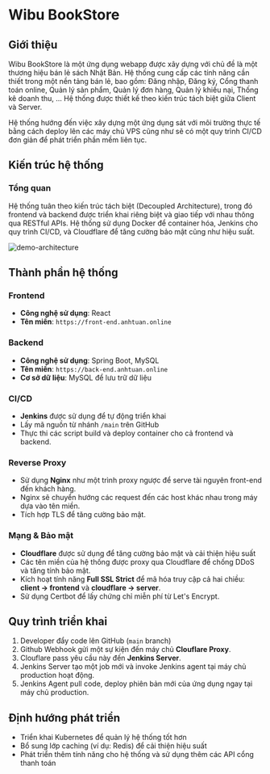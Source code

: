 # Wibu BookStore

## Giới thiệu
Wibu BookStore là một ứng dụng webapp được xây dựng với chủ đề là một thương hiệu bán lẻ sách Nhật Bản. Hệ thống cung cấp các tính năng cần thiết trong một nền tảng bán lẻ, bao gồm: Đăng nhập, Đăng ký, Cổng thanh toán online, Quản lý sản phẩm, Quản lý đơn hàng, Quản lý khiếu nại, Thống kê doanh thu, ... Hệ thống được thiết kế theo kiến trúc tách biệt giữa Client và Server.

Hệ thống hướng đến việc xây dựng một ứng dụng sát với môi trường thực tế bằng cách deploy lên các máy chủ VPS cũng như sẽ có một quy trình CI/CD đơn giản để phát triển phần mềm liên tục.

## Kiến trúc hệ thống

### Tổng quan
Hệ thống tuân theo kiến trúc tách biệt (Decoupled Architecture), trong đó frontend và backend được triển khai riêng biệt và giao tiếp với nhau thông qua RESTful APIs. Hệ thống sử dụng Docker để container hóa, Jenkins cho quy trình CI/CD, và Cloudflare để tăng cường bảo mật cũng như hiệu suất.

![demo-architecture](https://github.com/user-attachments/assets/42cee8c5-727e-44b6-abfa-2a2f37b18968)


## Thành phần hệ thống

### Frontend
- **Công nghệ sử dụng**: React
- **Tên miền**: `https://front-end.anhtuan.online`
  
### Backend
- **Công nghệ sử dụng**: Spring Boot, MySQL
- **Tên miền**: `https://back-end.anhtuan.online`
- **Cơ sở dữ liệu**: MySQL để lưu trữ dữ liệu

### CI/CD
- **Jenkins** được sử dụng để tự động triển khai
- Lấy mã nguồn từ nhánh `/main` trên GitHub
- Thực thi các script build và deploy container cho cả frontend và backend.

### Reverse Proxy
- Sử dụng **Nginx** như một trình proxy ngược để serve tài nguyên front-end đến khách hàng.
- Nginx sẽ chuyển hướng các request đến các host khác nhau trong máy dựa vào tên miền.
- Tích hợp TLS để tăng cường bảo mật.

### Mạng & Bảo mật
- **Cloudflare** được sử dụng để tăng cường bảo mật và cải thiện hiệu suất
- Các tên miền của hệ thống được proxy qua Cloudflare để chống DDoS và tăng tính bảo mật.
- Kích hoạt tính năng **Full SSL Strict** để mã hóa truy cập cả hai chiều: **client -> frontend** và **cloudflare -> server**.
- Sử dụng Certbot để lấy chứng chỉ miễn phí từ Let's Encrypt.

## Quy trình triển khai
1. Developer đẩy code lên GitHub (`main` branch)
2. Github Webhook gửi một sự kiện đến máy chủ **Clouflare Proxy**.
3. Clouflare pass yêu cầu này đến **Jenkins Server**.
4. Jenkins Server tạo một job mới và invoke Jenkins agent tại máy chủ production hoạt động.
5. Jenkins Agent pull code, deploy phiên bản mới của ứng dụng ngay tại máy chủ production.

## Định hướng phát triển
- Triển khai Kubernetes để quản lý hệ thống tốt hơn
- Bổ sung lớp caching (ví dụ: Redis) để cải thiện hiệu suất
- Phát triển thêm tính năng cho hệ thống và sử dụng thêm các API cổng thanh toán

